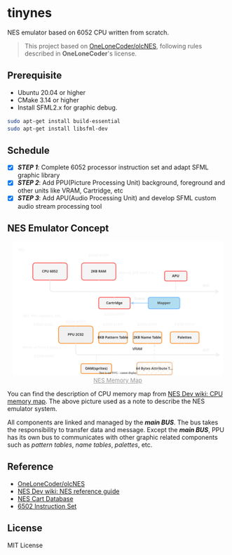 # tinynes

NES emulator based on 6052 CPU written from scratch.
> This project based on [OneLoneCoder/olcNES](https://github.com/OneLoneCoder/olcNES), following rules described in **OneLoneCoder**'s license.

## Prerequisite

- Ubuntu 20.04 or higher
- CMake 3.14 or higher
- Install SFML2.x for graphic debug.

```bash
sudo apt-get install build-essential
sudo apt-get install libsfml-dev
```

## Schedule

- [x] _**STEP 1**_: Complete 6052 processor instruction set and adapt SFML graphic library
- [x] _**STEP 2**_: Add PPU(Picture Processing Unit) background, foreground and other units like VRAM, Cartridge, etc
- [x] _**STEP 3**_: Add APU(Audio Processing Unit) and develop SFML custom audio stream processing tool

## NES Emulator Concept

<div class="dino" align="center">
    <img src="./assets/nes_structure.svg" alt="NES Memory Map" width=480 />
    <br>
    <font size="2" color="#999"><u>NES Memory Map</u></font>
</div>

You can find the description of CPU memory map from [NES Dev wiki: CPU memory map](https://www.nesdev.org/wiki/CPU_memory_map). The above picture used as a note to describe the NES emulator system.

All components are linked and managed by the _**main BUS**_. The bus takes the responsibility to transfer data and message. Except the _**main BUS**_, PPU has its own bus to communicates with other graphic related components such as _pattern tables_, _name tables_, _palettes_, etc.

## Reference

- [OneLoneCoder/olcNES](https://github.com/OneLoneCoder/olcNES)
- [NES Dev wiki: NES reference guide](https://www.nesdev.org/wiki/NES_reference_guide)
- [NES Cart Database](https://nescartdb.com)
- [6502 Instruction Set](https://www.masswerk.at/6502/6502_instruction_set.html)

## License

MIT License
